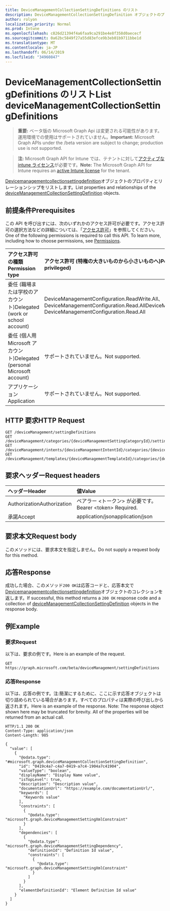 ```yaml
---
title: DeviceManagementCollectionSettingDefinitions のリスト
description: DeviceManagementCollectionSettingDefinition オブジェクトのプロパティとリレーションシップをリストします。
author: rolyon
localization_priority: Normal
ms.prod: Intune
ms.openlocfilehash: c826d21394f4a6faa9ca291be4e8f358d0aececf
ms.sourcegitcommit: 0a62bc5849f27a55d83efce9b3eb01b9711bbe1d
ms.translationtype: MT
ms.contentlocale: ja-JP
ms.lasthandoff: 06/14/2019
ms.locfileid: "34960847"
---
```

# <a name="list-devicemanagementcollectionsettingdefinitions"></a><span data-ttu-id="dca4f-103">DeviceManagementCollectionSettingDefinitions のリスト</span><span class="sxs-lookup"><span data-stu-id="dca4f-103">List deviceManagementCollectionSettingDefinitions</span></span>

> <span data-ttu-id="dca4f-104">**重要:** ベータ版の Microsoft Graph Api は変更される可能性があります。運用環境での使用はサポートされていません。</span><span class="sxs-lookup"><span data-stu-id="dca4f-104">**Important:** Microsoft Graph APIs under the /beta version are subject to change; production use is not supported.</span></span>

> <span data-ttu-id="dca4f-105">**注:** Microsoft Graph API for Intune では、テナントに対して[アクティブな intune ライセンス](https://go.microsoft.com/fwlink/?linkid=839381)が必要です。</span><span class="sxs-lookup"><span data-stu-id="dca4f-105">**Note:** The Microsoft Graph API for Intune requires an [active Intune license](https://go.microsoft.com/fwlink/?linkid=839381) for the tenant.</span></span>

<span data-ttu-id="dca4f-106">[Devicemanagementcollectionsettingdefinition](../resources/intune-deviceintent-devicemanagementcollectionsettingdefinition.md)オブジェクトのプロパティとリレーションシップをリストします。</span><span class="sxs-lookup"><span data-stu-id="dca4f-106">List properties and relationships of the [deviceManagementCollectionSettingDefinition](../resources/intune-deviceintent-devicemanagementcollectionsettingdefinition.md) objects.</span></span>

## <a name="prerequisites"></a><span data-ttu-id="dca4f-107">前提条件</span><span class="sxs-lookup"><span data-stu-id="dca4f-107">Prerequisites</span></span>
<span data-ttu-id="dca4f-p101">この API を呼び出すには、次のいずれかのアクセス許可が必要です。アクセス許可の選択方法などの詳細については、「[アクセス許可](/graph/permissions-reference)」を参照してください。</span><span class="sxs-lookup"><span data-stu-id="dca4f-p101">One of the following permissions is required to call this API. To learn more, including how to choose permissions, see [Permissions](/graph/permissions-reference).</span></span>

|<span data-ttu-id="dca4f-110">アクセス許可の種類</span><span class="sxs-lookup"><span data-stu-id="dca4f-110">Permission type</span></span>|<span data-ttu-id="dca4f-111">アクセス許可 (特権の大きいものから小さいものへ)</span><span class="sxs-lookup"><span data-stu-id="dca4f-111">Permissions (from most to least privileged)</span></span>|
|:---|:---|
|<span data-ttu-id="dca4f-112">委任 (職場または学校のアカウント)</span><span class="sxs-lookup"><span data-stu-id="dca4f-112">Delegated (work or school account)</span></span>|<span data-ttu-id="dca4f-113">DeviceManagementConfiguration.ReadWrite.All、DeviceManagementConfiguration.Read.All</span><span class="sxs-lookup"><span data-stu-id="dca4f-113">DeviceManagementConfiguration.ReadWrite.All, DeviceManagementConfiguration.Read.All</span></span>|
|<span data-ttu-id="dca4f-114">委任 (個人用 Microsoft アカウント)</span><span class="sxs-lookup"><span data-stu-id="dca4f-114">Delegated (personal Microsoft account)</span></span>|<span data-ttu-id="dca4f-115">サポートされていません。</span><span class="sxs-lookup"><span data-stu-id="dca4f-115">Not supported.</span></span>|
|<span data-ttu-id="dca4f-116">アプリケーション</span><span class="sxs-lookup"><span data-stu-id="dca4f-116">Application</span></span>|<span data-ttu-id="dca4f-117">サポートされていません。</span><span class="sxs-lookup"><span data-stu-id="dca4f-117">Not supported.</span></span>|

## <a name="http-request"></a><span data-ttu-id="dca4f-118">HTTP 要求</span><span class="sxs-lookup"><span data-stu-id="dca4f-118">HTTP Request</span></span>
<!-- {
  "blockType": "ignored"
}
-->
``` http
GET /deviceManagement/settingDefinitions
GET /deviceManagement/categories/{deviceManagementSettingCategoryId}/settingDefinitions
GET /deviceManagement/intents/{deviceManagementIntentId}/categories/{deviceManagementIntentSettingCategoryId}/settingDefinitions
GET /deviceManagement/templates/{deviceManagementTemplateId}/categories/{deviceManagementTemplateSettingCategoryId}/settingDefinitions
```

## <a name="request-headers"></a><span data-ttu-id="dca4f-119">要求ヘッダー</span><span class="sxs-lookup"><span data-stu-id="dca4f-119">Request headers</span></span>
|<span data-ttu-id="dca4f-120">ヘッダー</span><span class="sxs-lookup"><span data-stu-id="dca4f-120">Header</span></span>|<span data-ttu-id="dca4f-121">値</span><span class="sxs-lookup"><span data-stu-id="dca4f-121">Value</span></span>|
|:---|:---|
|<span data-ttu-id="dca4f-122">Authorization</span><span class="sxs-lookup"><span data-stu-id="dca4f-122">Authorization</span></span>|<span data-ttu-id="dca4f-123">ベアラー &lt;トークン&gt; が必要です。</span><span class="sxs-lookup"><span data-stu-id="dca4f-123">Bearer &lt;token&gt; Required.</span></span>|
|<span data-ttu-id="dca4f-124">承諾</span><span class="sxs-lookup"><span data-stu-id="dca4f-124">Accept</span></span>|<span data-ttu-id="dca4f-125">application/json</span><span class="sxs-lookup"><span data-stu-id="dca4f-125">application/json</span></span>|

## <a name="request-body"></a><span data-ttu-id="dca4f-126">要求本文</span><span class="sxs-lookup"><span data-stu-id="dca4f-126">Request body</span></span>
<span data-ttu-id="dca4f-127">このメソッドには、要求本文を指定しません。</span><span class="sxs-lookup"><span data-stu-id="dca4f-127">Do not supply a request body for this method.</span></span>

## <a name="response"></a><span data-ttu-id="dca4f-128">応答</span><span class="sxs-lookup"><span data-stu-id="dca4f-128">Response</span></span>
<span data-ttu-id="dca4f-129">成功した場合、このメソッド`200 OK`は応答コードと、応答本文で[Devicemanagementcollectionsettingdefinition](../resources/intune-deviceintent-devicemanagementcollectionsettingdefinition.md)オブジェクトのコレクションを返します。</span><span class="sxs-lookup"><span data-stu-id="dca4f-129">If successful, this method returns a `200 OK` response code and a collection of [deviceManagementCollectionSettingDefinition](../resources/intune-deviceintent-devicemanagementcollectionsettingdefinition.md) objects in the response body.</span></span>

## <a name="example"></a><span data-ttu-id="dca4f-130">例</span><span class="sxs-lookup"><span data-stu-id="dca4f-130">Example</span></span>

### <a name="request"></a><span data-ttu-id="dca4f-131">要求</span><span class="sxs-lookup"><span data-stu-id="dca4f-131">Request</span></span>
<span data-ttu-id="dca4f-132">以下は、要求の例です。</span><span class="sxs-lookup"><span data-stu-id="dca4f-132">Here is an example of the request.</span></span>
``` http
GET https://graph.microsoft.com/beta/deviceManagement/settingDefinitions
```

### <a name="response"></a><span data-ttu-id="dca4f-133">応答</span><span class="sxs-lookup"><span data-stu-id="dca4f-133">Response</span></span>
<span data-ttu-id="dca4f-p102">以下は、応答の例です。注:簡潔にするために、ここに示す応答オブジェクトは切り詰められている場合があります。すべてのプロパティは実際の呼び出しから返されます。</span><span class="sxs-lookup"><span data-stu-id="dca4f-p102">Here is an example of the response. Note: The response object shown here may be truncated for brevity. All of the properties will be returned from an actual call.</span></span>
``` http
HTTP/1.1 200 OK
Content-Type: application/json
Content-Length: 985

{
  "value": [
    {
      "@odata.type": "#microsoft.graph.deviceManagementCollectionSettingDefinition",
      "id": "0419c4a7-c4a7-0419-a7c4-1904a7c41904",
      "valueType": "boolean",
      "displayName": "Display Name value",
      "isTopLevel": true,
      "description": "Description value",
      "documentationUrl": "https://example.com/documentationUrl/",
      "keywords": [
        "Keywords value"
      ],
      "constraints": [
        {
          "@odata.type": "microsoft.graph.deviceManagementSettingXmlConstraint"
        }
      ],
      "dependencies": [
        {
          "@odata.type": "microsoft.graph.deviceManagementSettingDependency",
          "definitionId": "Definition Id value",
          "constraints": [
            {
              "@odata.type": "microsoft.graph.deviceManagementSettingXmlConstraint"
            }
          ]
        }
      ],
      "elementDefinitionId": "Element Definition Id value"
    }
  ]
}
```





